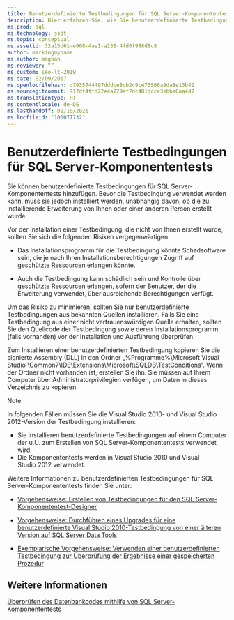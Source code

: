 ```yaml
---
title: Benutzerdefinierte Testbedingungen für SQL Server-Komponententests
description: Hier erfahren Sie, wie Sie benutzerdefinierte Testbedingungen für SQL Server-Komponententests installieren. Sehen Sie sich dabei die mit dem Installieren von nicht von Ihnen erstellten Testbedingungen verbundenen Risiken an.
ms.prod: sql
ms.technology: ssdt
ms.topic: conceptual
ms.assetid: 32a15d61-e908-4ae1-a238-4fd0f988d8c8
author: markingmyname
ms.author: maghan
ms.reviewer: “”
ms.custom: seo-lt-2019
ms.date: 02/09/2017
ms.openlocfilehash: d7935744497dddce8cb2c9ce75566a9da8e13b42
ms.sourcegitcommit: 917df4ffd22e4a229af7dc481dcce3ebba0aa4d7
ms.translationtype: HT
ms.contentlocale: de-DE
ms.lasthandoff: 02/10/2021
ms.locfileid: "100077732"
---
```

# <a name="custom-test-conditions-for-sql-server-unit-tests"></a>Benutzerdefinierte Testbedingungen für SQL Server-Komponententests

Sie können benutzerdefinierte Testbedingungen für SQL Server-Komponententests hinzufügen. Bevor die Testbedingung verwendet werden kann, muss sie jedoch installiert werden, unabhängig davon, ob die zu installierende Erweiterung von Ihnen oder einer anderen Person erstellt wurde.  
  
Vor der Installation einer Testbedingung, die nicht von Ihnen erstellt wurde, sollten Sie sich die folgenden Risiken vergegenwärtigen:  
  
-   Das Installationsprogramm für die Testbedingung könnte Schadsoftware sein, die je nach Ihren Installationsberechtigungen Zugriff auf geschützte Ressourcen erlangen könnte.  
  
-   Auch die Testbedingung kann schädlich sein und Kontrolle über geschützte Ressourcen erlangen, sofern der Benutzer, der die Erweiterung verwendet, über ausreichende Berechtigungen verfügt.  
  
Um das Risiko zu minimieren, sollten Sie nur benutzerdefinierte Testbedingungen aus bekannten Quellen installieren. Falls Sie eine Testbedingung aus einer nicht vertrauenswürdigen Quelle erhalten, sollten Sie den Quellcode der Testbedingung sowie deren Installationsprogramm (falls vorhanden) vor der Installation und Ausführung überprüfen.  
  
Zum Installieren einer benutzerdefinierten Testbedingung kopieren Sie die signierte Assembly (DLL) in den Ordner „%Programme%\Microsoft Visual Studio <Version>\Common7\IDE\Extensions\Microsoft\SQLDB\TestConditions“. Wenn der Ordner nicht vorhanden ist, erstellen Sie ihn. Sie müssen auf Ihrem Computer über Administratorprivilegien verfügen, um Daten in dieses Verzeichnis zu kopieren.  
  
> [!NOTE]  
> In folgenden Fällen müssen Sie die Visual Studio 2010- und Visual Studio 2012-Version der Testbedingung installieren:  
>   
> -   Sie installieren benutzerdefinierte Testbedingungen auf einem Computer der u.U. zum Erstellen von SQL Server-Komponententests verwendet wird.  
> -   Die Komponententests werden in Visual Studio 2010 und Visual Studio 2012 verwendet.  
  
Weitere Informationen zu benutzerdefinierten Testbedingungen für SQL Server-Komponententests finden Sie unter:  
  
-   [Vorgehensweise: Erstellen von Testbedingungen für den SQL Server-Komponententest-Designer](../ssdt/how-to-create-test-conditions-for-the-sql-server-unit-test-designer.md)  
  
-   [Vorgehensweise: Durchführen eines Upgrades für eine benutzerdefinierte Visual Studio 2010-Testbedingung von einer älteren Version auf SQL Server Data Tools](../ssdt/how-to-upgrade-visual-studio-2010-custom-test-condition-to-ssdt.md)  
  
-   [Exemplarische Vorgehensweise: Verwenden einer benutzerdefinierten Testbedingung zur Überprüfung der Ergebnisse einer gespeicherten Prozedur](../ssdt/walkthrough-use-custom-test-condition-to-verify-stored-procedure-results.md)  
  
## <a name="see-also"></a>Weitere Informationen  
[Überprüfen des Datenbankcodes mithilfe von SQL Server-Komponententests](../ssdt/verifying-database-code-by-using-sql-server-unit-tests.md)  
  
